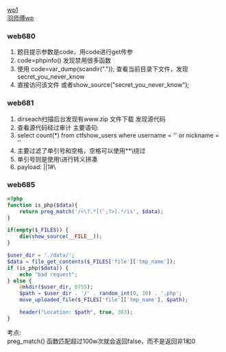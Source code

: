 <a href="https://blog.csdn.net/qq_37561898/article/details/122744290">wp1</a></br>
<a href="https://blog.csdn.net/miuzzx/article/details/122998220">羽师傅wp</a>
### web680
1. 题目提示参数是code，用code进行get传参
2. code=phpinfo() 发现禁用很多函数
3. 使用 code=var_dump(scandir(".")); 查看当前目录下文件，发现secret_you_never_know
4. 直接访问该文件 或者show_source("secret_you_never_know");





### web681
1. dirseach扫描后台发现有www.zip 文件下载 发现源代码
2. 查看源代码经过审计 主要语句:
3. select count(*) from ctfshow_users where username = '' or nickname = ''
4. 主要过滤了单引号和空格，空格可以使用\**\绕过 
5. 单引号则是使用\进行转义拼凑
6. payload: ||1#\


### web685
```php
<?php
function is_php($data){
    return preg_match('/<\?.*[(`;?>].*/is', $data);
}

if(empty($_FILES)) {
    die(show_source(__FILE__));
}

$user_dir = './data/';
$data = file_get_contents($_FILES['file']['tmp_name']);
if (is_php($data)) {
    echo "bad request";
} else {
    @mkdir($user_dir, 0755);
    $path = $user_dir . '/' . random_int(0, 10) . '.php';
    move_uploaded_file($_FILES['file']['tmp_name'], $path);

    header("Location: $path", true, 303);
}
```
考点:</br>
preg_match() 函数匹配超过100w次就会返回false，而不是返回非1和0





